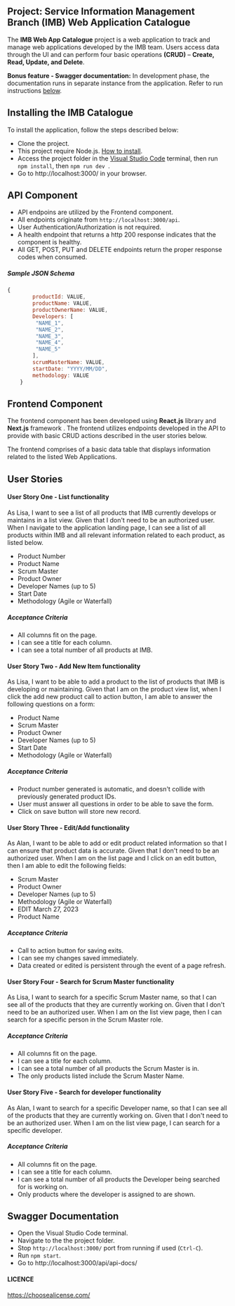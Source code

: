 ## Project: Service Information Management Branch (IMB) Web Application Catalogue

The **IMB Web App Catalogue** project is a web application to track and manage web applications developed by the IMB team. Users access data through the UI and can perform four basic operations **(CRUD)** – **Create, Read, Update, and Delete**.

**Bonus feature - Swagger documentation:** In development phase, the documentation runs in separate instance from the application. Refer to run instructions [below](#swagger-documentation).
## Installing the IMB Catalogue

To install the application, follow the steps described below: 
- Clone the project.
- This project require Node.js. [How to install](https://www.knowledgehut.com/blog/web-development/install-node-js-and-npm).
- Access the project folder in the [Visual Studio Code](https://code.visualstudio.com/) terminal, then run `npm install`, then `npm run dev `.
- Go to http://localhost:3000/ in your browser.

## API Component

- API endpoins are utilized by the Frontend component.
- All endpoints originate from `http://localhost:3000/api`.
- User Authentication/Authorization is not required.
- A health endpoint that returns a http 200 response indicates that the component is healthy.
- All GET, POST, PUT and DELETE endpoints return the proper response codes when consumed.

##### Sample JSON Schema

```javascript
{
        productId: VALUE,
        productName: VALUE,
        productOwnerName: VALUE,
        Developers: [
         "NAME_1",
         "NAME_2",
         "NAME_3",
         "NAME_4",
         "NAME_5"
        ],
        scrumMasterName: VALUE,
        startDate: "YYYY/MM/DD",
        methodology: VALUE
    }
```
## Frontend Component

The frontend component has been developed using **React.js** library and **Next.js** framework . The frontend utilizes endpoints developed in the API to provide with basic CRUD actions described in the user stories below.

The frontend comprises of a basic data table that displays information related to the listed Web Applications.

## User Stories

#### User Story One - List functionality
As Lisa, I want to see a list of all products that IMB currently develops or maintains in a list view. Given that I don't need to be an authorized user. When I navigate to the application landing page, I can see a list of all products within IMB and all relevant information related to each product, as listed below.

- Product Number
- Product Name
- Scrum Master
- Product Owner
- Developer Names (up to 5)
- Start Date
- Methodology (Agile or Waterfall)

##### Acceptance Criteria

- All columns fit on the page.
- I can see a title for each column.
- I can see a total number of all products at IMB.

#### User Story Two - Add New Item functionality
As Lisa, I want to be able to add a product to the list of products that IMB is developing or maintaining. Given that I am on the product view list, when I click the add new product call to action button, I am able to answer the following questions on a form:

- Product Name
- Scrum Master
- Product Owner
- Developer Names (up to 5)
- Start Date
- Methodology (Agile or Waterfall)

##### Acceptance Criteria

- Product number generated is automatic, and doesn't collide with previously generated product IDs.
- User must answer all questions in order to be able to save the form.
- Click on save button will store new record.

#### User Story Three - Edit/Add functionality
As Alan, I want to be able to add or edit product related information so that I can ensure that product data is accurate. Given that I don't need to be an authorized user. When I am on the list page and I click on an edit button, then I am able to edit the following fields:

- Scrum Master
- Product Owner
- Developer Names (up to 5)
- Methodology (Agile or Waterfall)
- EDIT March 27, 2023
- Product Name

##### Acceptance Criteria

- Call to action button for saving exits.
- I can see my changes saved immediately.
- Data created or edited is persistent through the event of a page refresh.

#### User Story Four - Search for Scrum Master functionality
As Lisa, I want to search for a specific Scrum Master name, so that I can see all of the products that they are currently working on. Given that I don't need to be an authorized user. When I am on the list view page, then I can search for a specific person in the Scrum Master role.

##### Acceptance Criteria

- All columns fit on the page.
- I can see a title for each column.
- I can see a total number of all products the Scrum Master is in.
- The only products listed include the Scrum Master Name.

#### User Story Five - Search for developer functionality
As Alan, I want to search for a specific Developer name, so that I can see all of the products that they are currently working on. Given that I don't need to be an authorized user. When I am on the list view page, I can search for a specific developer.

##### Acceptance Criteria

- All columns fit on the page.
- I can see a title for each column.
- I can see a total number of all products the Developer being searched for is working on.
- Only products where the developer is assigned to are shown.

## Swagger Documentation 

- Open the Visual Studio Code terminal.
- Navigate to the the project folder.
- Stop `http://localhost:3000/` port from running if used (`Ctrl-C`).
- Run `npm start`.
- Go to http://localhost:3000/api/api-docs/

#### LICENCE
https://choosealicense.com/
